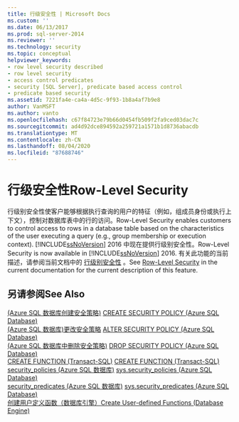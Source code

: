 ```yaml
---
title: 行级安全性 | Microsoft Docs
ms.custom: ''
ms.date: 06/13/2017
ms.prod: sql-server-2014
ms.reviewer: ''
ms.technology: security
ms.topic: conceptual
helpviewer_keywords:
- row level security described
- row level security
- access control predicates
- security [SQL Server], predicate based access control
- predicate based security
ms.assetid: 7221fa4e-ca4a-4d5c-9f93-1b8a4af7b9e8
author: VanMSFT
ms.author: vanto
ms.openlocfilehash: c67f84723e79b66d0454fb509f2fa9ced03dac7c
ms.sourcegitcommit: ad4d92dce894592a259721a1571b1d8736abacdb
ms.translationtype: MT
ms.contentlocale: zh-CN
ms.lasthandoff: 08/04/2020
ms.locfileid: "87688746"
---
```

# <a name="row-level-security"></a><span data-ttu-id="3e1f7-102">行级安全性</span><span class="sxs-lookup"><span data-stu-id="3e1f7-102">Row-Level Security</span></span>
  <span data-ttu-id="3e1f7-103">行级别安全性使客户能够根据执行查询的用户的特征（例如，组成员身份或执行上下文），控制对数据库表中的行的访问。</span><span class="sxs-lookup"><span data-stu-id="3e1f7-103">Row-Level Security enables customers to control access to rows in a database table based on the characteristics of the user executing a query (e.g., group membership or execution context).</span></span> <span data-ttu-id="3e1f7-104">[!INCLUDE[ssNoVersion](../../includes/ssnoversion-md.md)] 2016 中现在提供行级别安全性。</span><span class="sxs-lookup"><span data-stu-id="3e1f7-104">Row-Level Security is now available in [!INCLUDE[ssNoVersion](../../includes/ssnoversion-md.md)] 2016.</span></span> <span data-ttu-id="3e1f7-105">有关此功能的当前描述，请参阅当前文档中的 [行级别安全性](https://msdn.microsoft.com/library/dn765131.aspx) 。</span><span class="sxs-lookup"><span data-stu-id="3e1f7-105">See [Row-Level Security](https://msdn.microsoft.com/library/dn765131.aspx) in the current documentation for the current description of this feature.</span></span>  
  
## <a name="see-also"></a><span data-ttu-id="3e1f7-106">另请参阅</span><span class="sxs-lookup"><span data-stu-id="3e1f7-106">See Also</span></span>  
 <span data-ttu-id="3e1f7-107">[&#40;Azure SQL 数据库创建安全策略&#41;](/sql/t-sql/statements/create-security-policy-transact-sql) </span><span class="sxs-lookup"><span data-stu-id="3e1f7-107">[CREATE SECURITY POLICY &#40;Azure SQL Database&#41;](/sql/t-sql/statements/create-security-policy-transact-sql) </span></span>  
 <span data-ttu-id="3e1f7-108">[&#40;Azure SQL 数据库&#41;更改安全策略](/sql/t-sql/statements/alter-security-policy-transact-sql) </span><span class="sxs-lookup"><span data-stu-id="3e1f7-108">[ALTER SECURITY POLICY &#40;Azure SQL Database&#41;](/sql/t-sql/statements/alter-security-policy-transact-sql) </span></span>  
 <span data-ttu-id="3e1f7-109">[&#40;Azure SQL 数据库中删除安全策略&#41;](/sql/t-sql/statements/drop-security-policy-transact-sql) </span><span class="sxs-lookup"><span data-stu-id="3e1f7-109">[DROP SECURITY POLICY &#40;Azure SQL Database&#41;](/sql/t-sql/statements/drop-security-policy-transact-sql) </span></span>  
 <span data-ttu-id="3e1f7-110">[CREATE FUNCTION (Transact-SQL)](/sql/t-sql/statements/create-function-transact-sql) </span><span class="sxs-lookup"><span data-stu-id="3e1f7-110">[CREATE FUNCTION &#40;Transact-SQL&#41;](/sql/t-sql/statements/create-function-transact-sql) </span></span>  
 <span data-ttu-id="3e1f7-111">[security_policies &#40;Azure SQL 数据库&#41;](/sql/relational-databases/system-catalog-views/sys-security-policies-transact-sql) </span><span class="sxs-lookup"><span data-stu-id="3e1f7-111">[sys.security_policies &#40;Azure SQL Database&#41;](/sql/relational-databases/system-catalog-views/sys-security-policies-transact-sql) </span></span>  
 <span data-ttu-id="3e1f7-112">[security_predicates &#40;Azure SQL 数据库&#41;](/sql/relational-databases/system-catalog-views/sys-security-predicates-transact-sql) </span><span class="sxs-lookup"><span data-stu-id="3e1f7-112">[sys.security_predicates &#40;Azure SQL Database&#41;](/sql/relational-databases/system-catalog-views/sys-security-predicates-transact-sql) </span></span>  
 [<span data-ttu-id="3e1f7-113">创建用户定义函数（数据库引擎）</span><span class="sxs-lookup"><span data-stu-id="3e1f7-113">Create User-defined Functions &#40;Database Engine&#41;</span></span>](../user-defined-functions/create-user-defined-functions-database-engine.md)  
  
  

